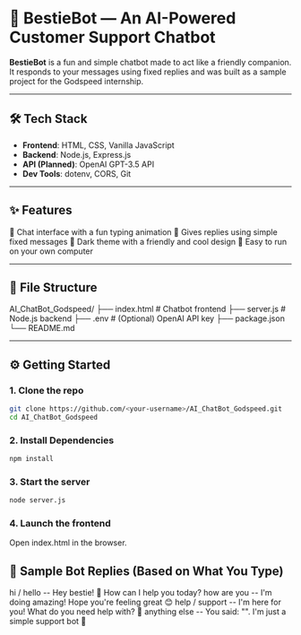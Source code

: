 # 🖤 BestieBot — An AI-Powered Customer Support Chatbot 

**BestieBot** is a fun and simple chatbot made to act like a friendly companion. It responds to your messages using fixed replies and was built as a sample project for the Godspeed internship.

---

## 🛠️ Tech Stack

- **Frontend**: HTML, CSS, Vanilla JavaScript  
- **Backend**: Node.js, Express.js  
- **API (Planned)**: OpenAI GPT-3.5 API  
- **Dev Tools**: dotenv, CORS, Git

---

## ✨ Features

💬 Chat interface with a fun typing animation
🧠 Gives replies using simple fixed messages
🎨 Dark theme with a friendly and cool design
🚀 Easy to run on your own computer

---

## 📁 File Structure
AI_ChatBot_Godspeed/
├── index.html # Chatbot frontend
├── server.js # Node.js backend
├── .env # (Optional) OpenAI API key
├── package.json
└── README.md

---

## ⚙️ Getting Started

### 1. Clone the repo
```bash
git clone https://github.com/<your-username>/AI_ChatBot_Godspeed.git
cd AI_ChatBot_Godspeed
```

### 2. Install Dependencies
```bash
npm install
```

### 3. Start the server
```bash
node server.js
```
### 4. Launch the frontend
Open index.html in the browser.

## 💬 Sample Bot Replies (Based on What You Type)

hi / hello    --             Hey bestie! 💖 How can I help you today?
how are you	  --             I'm doing amazing! Hope you're feeling great 😊
help / support	 --          I'm here for you! What do you need help with? 💬
anything else	   --          You said: "<your message>". I'm just a simple support bot 💼



